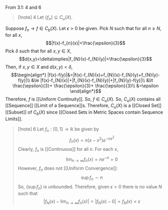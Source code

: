 From 3.1: 4 and 6

>[!note] 4
Let $\{f_{n}\}\subseteq C_{u}(X)$.
>
Suppose $f_{n}\rightarrow f\in C_{b}(X)$. Let $\epsilon>0$ be given. Pick $N$ such that for all $n≥N$, for all $x$, $$|f(x)-f_{n}(x)|<\frac{\epsilon}{3}$$Pick $\delta$ such that for all $x,y\in X$, $$d(x,y)<\delta\implies|f_{N}(x)-f_{N}(y)|<\frac{\epsilon}{3}$$
Then, if $x,y\in X$ and $d(x,y)<\delta$, $$\begin{align*}
|f(x)-f(y)|&=|f(x)-f_{N}(x)+f_{N}(x)-f_{N}(y)+f_{N}(y)-f(y)|\\
&\le |f(x)-f_{N}(x)|+|f_{N}(x)-f_{N}(y)|+|f_{N}(y)-f(y)|\\
&\lt \frac{\epsilon}{3}+ \frac{\epsilon}{3}+ \frac{\epsilon}{3}\\
&=\epsilon
\end{align*}$$Therefore, $f$ is [[Uniform Continuity]]. So, $f\in C_{u}(X)$. So, $C_{u}(X)$ contains all [[Sequence]] [[Limit of a Sequence]]s. Therefore, $C_{u}(X)$ is a [[Closed Set]] [[Subset]] of $C_{b}(X)$ since [[Closed Sets in Metric Spaces contain Sequence Limits]].

>[!note] 6
Let $f_{n}:[0,1]\rightarrow \mathbb{R}$ be given by $$f_{n}(x)=n(x-x^{2})e^{-nx^{2}}$$Clearly, $f_{n}$ is [[Continuous]] for all $n$. For each $x$, $$\lim_{n \rightarrow \infty}f_{n}(x)=ne^{-n}=0$$However, $f_{n}$ does not [[Uniform Convergence]]:
$$\sup f_{n}\sim n$$So, $\{\sup f_{n}\}$ is unbounded. Therefore, given $\epsilon>0$ there is no value $N$ such that $$|f_{N}(x)-\lim_{n \rightarrow \infty}f_{n}(x)|=|f_{N}(x)-0|=f_{N}(x)<\epsilon$$
